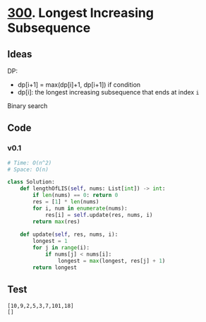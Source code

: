 # [300](https://leetcode.com/problems/longest-increasing-subsequence/). Longest Increasing Subsequence


## Ideas

DP: 

* dp[i+1] = max(dp[i]+1, dp[i+1]) if condition
* dp[i]: the longest increasing subsequence that ends at index `i`

Binary search 

## Code 

### v0.1

``` python 
# Time: O(n^2)
# Space: O(n)

class Solution:
    def lengthOfLIS(self, nums: List[int]) -> int:
        if len(nums) == 0: return 0
        res = [1] * len(nums)
        for i, num in enumerate(nums):
            res[i] = self.update(res, nums, i)
        return max(res)
    
    def update(self, res, nums, i):
        longest = 1
        for j in range(i):
            if nums[j] < nums[i]: 
                longest = max(longest, res[j] + 1)
        return longest
```

## Test

```
[10,9,2,5,3,7,101,18]
[]
```